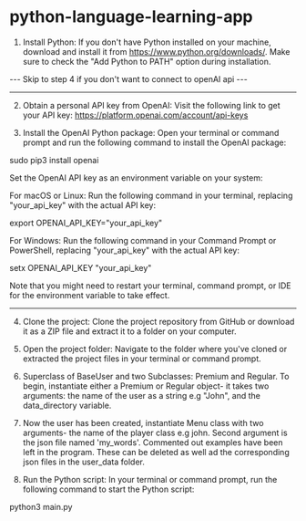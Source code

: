 # python-language-learning-app

1. Install Python: If you don't have Python installed on your machine, download and install it from https://www.python.org/downloads/. Make sure to check the "Add Python to PATH" option during installation.

--- Skip to step 4 if you don't want to connect to openAI api ---

---

2. Obtain a personal API key from OpenAI: Visit the following link to get your API key: https://platform.openai.com/account/api-keys

3. Install the OpenAI Python package: Open your terminal or command prompt and run the following command to install the OpenAI package:

sudo pip3 install openai

Set the OpenAI API key as an environment variable on your system:

For macOS or Linux: Run the following command in your terminal, replacing "your_api_key" with the actual API key:

export OPENAI_API_KEY="your_api_key"

For Windows: Run the following command in your Command Prompt or PowerShell, replacing "your_api_key" with the actual API key:

setx OPENAI_API_KEY "your_api_key"

Note that you might need to restart your terminal, command prompt, or IDE for the environment variable to take effect.

---

4. Clone the project: Clone the project repository from GitHub or download it as a ZIP file and extract it to a folder on your computer.

5. Open the project folder: Navigate to the folder where you've cloned or extracted the project files in your terminal or command prompt.

6. Superclass of BaseUser and two Subclasses: Premium and Regular. To begin, instantiate either a Premium or Regular object- it takes two arguments: the name of the user as a string e.g "John", and the data_directory variable.

7. Now the user has been created, instantiate Menu class with two arguments- the name of the player class e.g john. Second argument is the json file named 'my_words'. Commented out examples have been left in the program. These can be deleted as well ad the corresponding json files in the user_data folder.

8. Run the Python script: In your terminal or command prompt, run the following command to start the Python script:

python3 main.py

